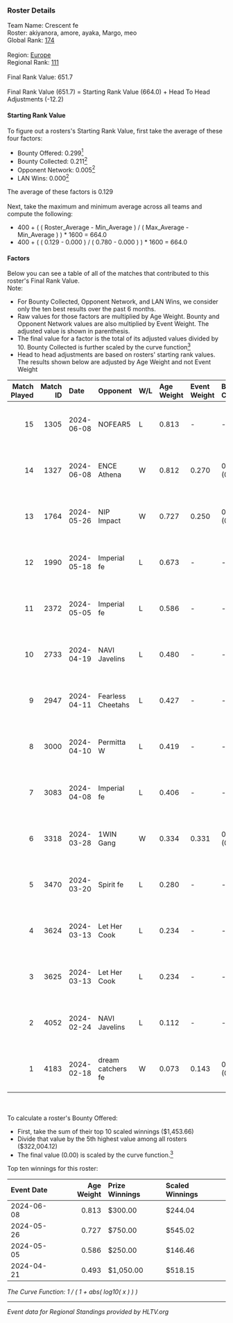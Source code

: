 ### Roster Details<br />
Team Name: Crescent fe<br />
Roster: akiyanora, amore, ayaka, Margo, meo<br />
Global Rank: [174](../standings_global.md)<br />
<br />
Region: [Europe]( ../standings_europe.md)<br />
Regional Rank: [111]( ../standings_europe.md)<br />
<br />
Final Rank Value:  651.7<br />
<br />
Final Rank Value (651.7) = Starting Rank Value (664.0) + Head To Head Adjustments (-12.2)<br />

#### Starting Rank Value<br />
To figure out a rosters's Starting Rank Value, first take the average of these four factors:<br />
- Bounty Offered: 0.299[<sup>1</sup>](#table2)
- Bounty Collected: 0.211[<sup>2</sup>](#table1)
- Opponent Network: 0.005[<sup>2</sup>](#table1)
- LAN Wins: 0.000[<sup>2</sup>](#table1)

The average of these factors is 0.129<br />
<br />
Next, take the maximum and minimum average across all teams and compute the following:<br />
- 400 + ( ( Roster_Average - Min_Average ) / ( Max_Average - Min_Average ) ) * 1600 = 664.0
- 400 + ( ( 0.129 - 0.000 ) / ( 0.780 - 0.000 ) ) * 1600 = 664.0


#### Factors<br />
Below you can see a table of all of the matches that contributed to this roster's Final Rank Value.<br />
Note:<br />

- For Bounty Collected, Opponent Network, and LAN Wins, we consider only the ten best results over the past 6 months.
- Raw values for those factors are multiplied by Age Weight. Bounty and Opponent Network values are also multiplied by Event Weight. The adjusted value is shown in parenthesis.
- The final value for a factor is the total of its adjusted values divided by 10. Bounty Collected is further scaled by the curve function[<sup>3</sup>](#curveFunction)
- Head to head adjustments are based on rosters' starting rank values. The results shown below are adjusted by Age Weight and not Event Weight
<span id="table1"></span><br />


| Match Played | Match ID | Date       | Opponent          | W/L | Age Weight | Event Weight | Bounty Collected | Opponent Network | LAN Wins  | H2H Adj. | Roster                              |
| -: | -: | :- | :- | :- | :- | :- | :- | :- | :- | -: | :- |
|           15 |     1305 | 2024-06-08 | NOFEAR5           | L   | 0.813      | -            | -                | -                | -         |   -12.12 | akiyanora, amore, ayaka, Margo, meo |
|           14 |     1327 | 2024-06-08 | ENCE Athena       | W   | 0.812      | 0.270        | 0.002 (0.001)    | 0.034 (0.008)    | 0 (0.000) |    11.66 | akiyanora, amore, ayaka, Margo, meo |
|           13 |     1764 | 2024-05-26 | NIP Impact        | W   | 0.727      | 0.250        | 0.005 (0.001)    | 0.225 (0.041)    | 0 (0.000) |    14.05 | akiyanora, amore, ayaka, Margo, meo |
|           12 |     1990 | 2024-05-18 | Imperial fe       | L   | 0.673      | -            | -                | -                | -         |    -1.98 | akiyanora, amore, ayaka, Margo, meo |
|           11 |     2372 | 2024-05-05 | Imperial fe       | L   | 0.586      | -            | -                | -                | -         |    -1.76 | akiyanora, amore, ayaka, Margo, meo |
|           10 |     2733 | 2024-04-19 | NAVI Javelins     | L   | 0.480      | -            | -                | -                | -         |    -3.83 | akiyanora, amore, ayaka, Margo, meo |
|            9 |     2947 | 2024-04-11 | Fearless Cheetahs | L   | 0.427      | -            | -                | -                | -         |    -5.86 | akiyanora, amore, ayaka, Margo, meo |
|            8 |     3000 | 2024-04-10 | Permitta W        | L   | 0.419      | -            | -                | -                | -         |    -9.42 | akiyanora, amore, ayaka, Margo, meo |
|            7 |     3083 | 2024-04-08 | Imperial fe       | L   | 0.406      | -            | -                | -                | -         |    -1.38 | akiyanora, amore, ayaka, Margo, meo |
|            6 |     3318 | 2024-03-28 | 1WIN Gang         | W   | 0.334      | 0.331        | 0.001 (0.000)    | 0.016 (0.002)    | 0 (0.000) |     5.17 | akiyanora, amore, ayaka, Margo, meo |
|            5 |     3470 | 2024-03-20 | Spirit fe         | L   | 0.280      | -            | -                | -                | -         |    -4.34 | akiyanora, amore, ayaka, Margo, meo |
|            4 |     3624 | 2024-03-13 | Let Her Cook      | L   | 0.234      | -            | -                | -                | -         |    -1.37 | akiyanora, amore, ayaka, Margo, meo |
|            3 |     3625 | 2024-03-13 | Let Her Cook      | L   | 0.234      | -            | -                | -                | -         |    -1.35 | akiyanora, amore, ayaka, Margo, meo |
|            2 |     4052 | 2024-02-24 | NAVI Javelins     | L   | 0.112      | -            | -                | -                | -         |    -1.06 | akiyanora, amore, ayaka, Margo, meo |
|            1 |     4183 | 2024-02-18 | dream catchers fe | W   | 0.073      | 0.143        | 0.016 (0.000)    | 0.170 (0.002)    | 0 (0.000) |     1.33 | akiyanora, amore, ayaka, Margo, meo |

<br />
<span id="table2"></span><br />
To calculate a roster's Bounty Offered:<br />

- First, take the sum of their top 10 scaled winnings ($1,453.66)
- Divide that value by the 5th highest value among all rosters ($322,004.12)
- The final value (0.00) is scaled by the curve function.[<sup>3</sup>](#curveFunction)

Top ten winnings for this roster:<br />

| Event Date | Age Weight | Prize Winnings | Scaled Winnings |
| :- | -: | :- | :- |
| 2024-06-08 |      0.813 | $300.00        | $244.04         |
| 2024-05-26 |      0.727 | $750.00        | $545.02         |
| 2024-05-05 |      0.586 | $250.00        | $146.46         |
| 2024-04-21 |      0.493 | $1,050.00      | $518.15         |


<span id="curveFunction"></span>_The Curve Function: 1 / ( 1 + abs( log10( x ) ) )_<br />

---
_Event data for Regional Standings provided by HLTV.org_<br />

